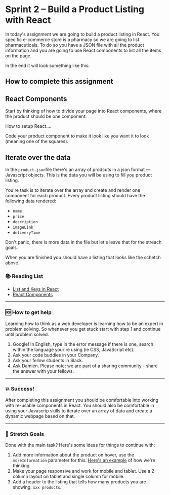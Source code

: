 # Sprint 2 – Build a Product Listing with React

In today's assignment we are going to build a product listing in React. You specific e-commerce store is a pharmacy so we are going to list pharmacuticals. To do so you have a JSON file with all the product information and you are going to use React components to list all the items on the page. 

In the end it will look something like this: 

## How to complete this assignment


## React Components

Start by thinking of how to divide your page into React components, where the product should be one component. 

How to setup React.... 

Code your product component to make it look like you want it to look (meaning one of the squares). 

## Iterate over the data

In the `product.json`file there's an array of prodcuts in a json format –– Javascript objects. This is the data you will be using to fill you product listing. 

You're task is to iterate over the array and create and render one component for each product. Every product listing should have the following data rendered: 

* `name`
* `price`
* `description`
* `imageLink`
* `deliveryTime`

Don't panic, there is more data in the file but let's leave that for the streach goals. 

When you are finished you should have a listing that looks like the schetch above. 

### :books: Reading List

* [List and Keys in React](https://reactjs.org/docs/lists-and-keys.html)
* [React Components](https://reactjs.org/docs/react-component.html)

---

### :sos: How to get help
Learning how to think as a web developer is learning how to be an expert in problem solving. So whenever you get stuck start with step 1 and continue until problem solved.

1. Google! In English, type in the error message if there is one, search within the language your're using (ie CSS, JavaScript etc).
2. Ask your code buddies in your Company.
3. Ask your fellow students in Slack.
4. Ask Damien. Please note: we are part of a sharing community - share the answer with your fellows.

---

### :boom: Success!

After completing this assignment you should be comfortable into working with re-usable components in React. You should also be comfortable in using your Javascrip skills to iterate over an array of data and create a dynamic webpage based on that. 

---

### :runner: Stretch Goals

Done with the main task? Here's some ideas for things to continue with:

1. Add more information about the product on hover, use the `moreInformation` parameter for this. [Here's an example](https://www.apoteket.se/kategori/erbjudanden/) of how we're thinking. 
1. Make your page responsive and work for mobile and tablet. Use a 2-column layout on tablet and single column for mobile. 
1. Add a header to the listing that tells how many products you are showing. `xxx products`. 
